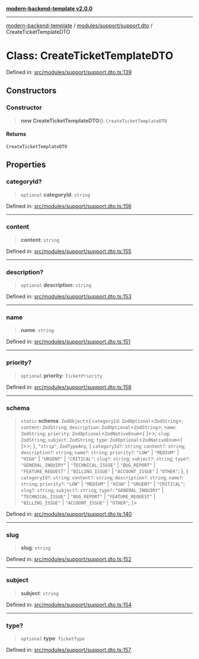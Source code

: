 [**modern-backend-template v2.0.0**](../../../../README.md)

***

[modern-backend-template](../../../../modules.md) / [modules/support/support.dto](../README.md) / CreateTicketTemplateDTO

# Class: CreateTicketTemplateDTO

Defined in: [src/modules/support/support.dto.ts:139](https://github.com/maemreyo/saas-4cus-nodejs/blob/2a5b3f3aa11335dfa561e80e1feabb8e6084261e/src/modules/support/support.dto.ts#L139)

## Constructors

### Constructor

> **new CreateTicketTemplateDTO**(): `CreateTicketTemplateDTO`

#### Returns

`CreateTicketTemplateDTO`

## Properties

### categoryId?

> `optional` **categoryId**: `string`

Defined in: [src/modules/support/support.dto.ts:156](https://github.com/maemreyo/saas-4cus-nodejs/blob/2a5b3f3aa11335dfa561e80e1feabb8e6084261e/src/modules/support/support.dto.ts#L156)

***

### content

> **content**: `string`

Defined in: [src/modules/support/support.dto.ts:155](https://github.com/maemreyo/saas-4cus-nodejs/blob/2a5b3f3aa11335dfa561e80e1feabb8e6084261e/src/modules/support/support.dto.ts#L155)

***

### description?

> `optional` **description**: `string`

Defined in: [src/modules/support/support.dto.ts:153](https://github.com/maemreyo/saas-4cus-nodejs/blob/2a5b3f3aa11335dfa561e80e1feabb8e6084261e/src/modules/support/support.dto.ts#L153)

***

### name

> **name**: `string`

Defined in: [src/modules/support/support.dto.ts:151](https://github.com/maemreyo/saas-4cus-nodejs/blob/2a5b3f3aa11335dfa561e80e1feabb8e6084261e/src/modules/support/support.dto.ts#L151)

***

### priority?

> `optional` **priority**: `TicketPriority`

Defined in: [src/modules/support/support.dto.ts:158](https://github.com/maemreyo/saas-4cus-nodejs/blob/2a5b3f3aa11335dfa561e80e1feabb8e6084261e/src/modules/support/support.dto.ts#L158)

***

### schema

> `static` **schema**: `ZodObject`\<\{ `categoryId`: `ZodOptional`\<`ZodString`\>; `content`: `ZodString`; `description`: `ZodOptional`\<`ZodString`\>; `name`: `ZodString`; `priority`: `ZodOptional`\<`ZodNativeEnum`\<\{ \}\>\>; `slug`: `ZodString`; `subject`: `ZodString`; `type`: `ZodOptional`\<`ZodNativeEnum`\<\{ \}\>\>; \}, `"strip"`, `ZodTypeAny`, \{ `categoryId?`: `string`; `content?`: `string`; `description?`: `string`; `name?`: `string`; `priority?`: `"LOW"` \| `"MEDIUM"` \| `"HIGH"` \| `"URGENT"` \| `"CRITICAL"`; `slug?`: `string`; `subject?`: `string`; `type?`: `"GENERAL_INQUIRY"` \| `"TECHNICAL_ISSUE"` \| `"BUG_REPORT"` \| `"FEATURE_REQUEST"` \| `"BILLING_ISSUE"` \| `"ACCOUNT_ISSUE"` \| `"OTHER"`; \}, \{ `categoryId?`: `string`; `content?`: `string`; `description?`: `string`; `name?`: `string`; `priority?`: `"LOW"` \| `"MEDIUM"` \| `"HIGH"` \| `"URGENT"` \| `"CRITICAL"`; `slug?`: `string`; `subject?`: `string`; `type?`: `"GENERAL_INQUIRY"` \| `"TECHNICAL_ISSUE"` \| `"BUG_REPORT"` \| `"FEATURE_REQUEST"` \| `"BILLING_ISSUE"` \| `"ACCOUNT_ISSUE"` \| `"OTHER"`; \}\>

Defined in: [src/modules/support/support.dto.ts:140](https://github.com/maemreyo/saas-4cus-nodejs/blob/2a5b3f3aa11335dfa561e80e1feabb8e6084261e/src/modules/support/support.dto.ts#L140)

***

### slug

> **slug**: `string`

Defined in: [src/modules/support/support.dto.ts:152](https://github.com/maemreyo/saas-4cus-nodejs/blob/2a5b3f3aa11335dfa561e80e1feabb8e6084261e/src/modules/support/support.dto.ts#L152)

***

### subject

> **subject**: `string`

Defined in: [src/modules/support/support.dto.ts:154](https://github.com/maemreyo/saas-4cus-nodejs/blob/2a5b3f3aa11335dfa561e80e1feabb8e6084261e/src/modules/support/support.dto.ts#L154)

***

### type?

> `optional` **type**: `TicketType`

Defined in: [src/modules/support/support.dto.ts:157](https://github.com/maemreyo/saas-4cus-nodejs/blob/2a5b3f3aa11335dfa561e80e1feabb8e6084261e/src/modules/support/support.dto.ts#L157)
